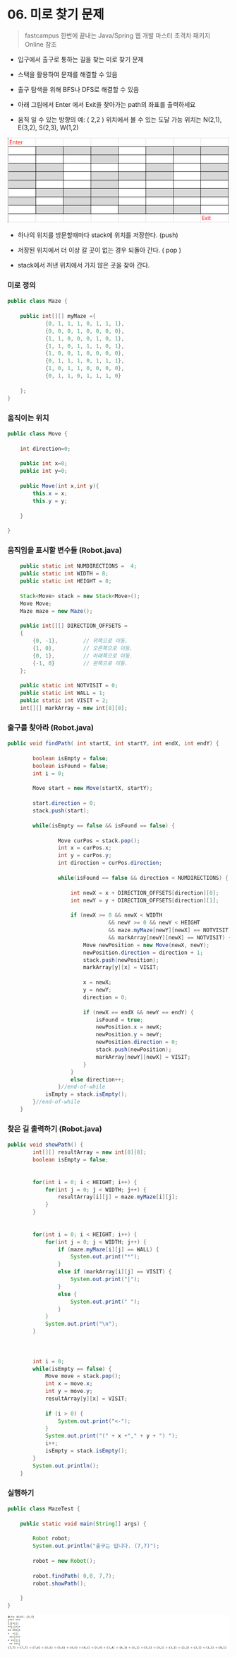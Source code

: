 # 06. 미로 찾기 문제
> fastcampus 한번에 끝내는 Java/Spring 웹 개발 마스터 초격차 패키지 Online 참조

- 입구에서 출구로 통하는 길을 찾는 미로 찾기 문제

- 스택을 활용하여 문제를 해결할 수 있음

- 출구 탐색을 위해 BFS나 DFS로 해결할 수 있음

- 아래 그림에서 Enter 에서 Exit을 찾아가는 path의 좌표를 출력하세요

- 움직 일 수 있는 방향의 예: ( 2,2 ) 위치에서 볼 수 있는 도달 가능 위치는  N(2,1), E(3,2), S(2,3), W(1,2)

![maze.png](./img/maze.png)


- 하나의 위치를 방문할때마다 stack에 위치를 저장한다. (push)

- 저장된 위치에서 더 이상 갈 곳이 없는 경우 되돌아 간다. ( pop )

- stack에서 꺼낸 위치에서 가지 않은 곳을 찾아 간다.

### 미로 정의

```java
public class Maze {

	public int[][] myMaze ={
			{0, 1, 1, 1, 0, 1, 1, 1},
			{0, 0, 0, 1, 0, 0, 0, 0},
			{1, 1, 0, 0, 0, 1, 0, 1},
			{1, 1, 0, 1, 1, 1, 0, 1},
			{1, 0, 0, 1, 0, 0, 0, 0},
			{0, 1, 1, 1, 0, 1, 1, 1},
			{1, 0, 1, 1, 0, 0, 0, 0},
			{0, 1, 1, 0, 1, 1, 1, 0}

	};
}
```

### 움직이는 위치

```java
public class Move {

	int direction=0;
	
	public int x=0;
	public int y=0;
	
	public Move(int x,int y){
		this.x = x;
		this.y = y;
		
	}
	
}
```

### 움직임을 표시할 변수들 (Robot.java)

```java
    public static int NUMDIRECTIONS =  4;
	public static int WIDTH = 8;
	public static int HEIGHT = 8;
	
	Stack<Move> stack = new Stack<Move>();
	Move Move;
	Maze maze = new Maze();
	
	public int[][] DIRECTION_OFFSETS = 
	{
		{0, -1},		// 위쪽으로 이동.
		{1, 0},			// 오른쪽으로 이동.
		{0, 1},			// 아래쪽으로 이동.
		{-1, 0}			// 왼쪽으로 이동.
	};
	
	public static int NOTVISIT = 0;
	public static int WALL = 1;
	public static int VISIT = 2;
	int[][] markArray = new int[8][8];
```

### 출구를 찾아라 (Robot.java)

```java
public void findPath( int startX, int startY, int endX, int endY) {
		
		boolean isEmpty = false; 
		boolean isFound = false;
		int i = 0;

		Move start = new Move(startX, startY);

		start.direction = 0;
		stack.push(start);
		
		while(isEmpty == false && isFound == false) {
			
				Move curPos = stack.pop();
				int x = curPos.x;
				int y = curPos.y;
				int direction = curPos.direction;

				while(isFound == false && direction < NUMDIRECTIONS) {
				
					int newX = x + DIRECTION_OFFSETS[direction][0];
					int newY = y + DIRECTION_OFFSETS[direction][1];

					if (newX >= 0 && newX < WIDTH
								&& newY >= 0 && newY < HEIGHT
								&& maze.myMaze[newY][newX] == NOTVISIT
								&& markArray[newY][newX] == NOTVISIT) {										
						Move newPosition = new Move(newX, newY);
						newPosition.direction = direction + 1;
						stack.push(newPosition);
						markArray[y][x] = VISIT;

						x = newX;
						y = newY;
						direction = 0;

						if (newX == endX && newY == endY) {
							isFound = true;
							newPosition.x = newX;
							newPosition.y = newY;
							newPosition.direction = 0;
							stack.push(newPosition);
							markArray[newY][newX] = VISIT;
						}
					}
					else direction++;
				}//end-of-while
			isEmpty = stack.isEmpty();
		}//end-of-while
	}
```

### 찾은 길 출력하기 (Robot.java)

```java
public void showPath() {
		int[][] resultArray = new int[8][8];
		boolean isEmpty = false;
		
		
		for(int i = 0; i < HEIGHT; i++) {
			for(int j = 0; j < WIDTH; j++) {
				resultArray[i][j] = maze.myMaze[i][j];
			}
		}
		
		
		for(int i = 0; i < HEIGHT; i++) {
			for(int j = 0; j < WIDTH; j++) {
				if (maze.myMaze[i][j] == WALL) {
					System.out.print("*");
				}
				else if (markArray[i][j] == VISIT) {
					System.out.print("|");
				}
				else {
					System.out.print(" ");
				}
			}
			System.out.print("\n");
		}
		
		
		
		int i = 0;
		while(isEmpty == false) {
			Move move = stack.pop();
			int x = move.x;
			int y = move.y;
			resultArray[y][x] = VISIT;

			if (i > 0) {
				System.out.print("<-");
			}
			System.out.print("(" + x +"," + y + ") ");
			i++;
			isEmpty = stack.isEmpty();
		}
		System.out.println();
	}
```

### 실행하기
```java
public class MazeTest {

	public static void main(String[] args) {
		
		Robot robot;
		System.out.println("출구는 입니다. (7,7)");
		
		robot = new Robot();	
				
		robot.findPath( 0,0, 7,7);
		robot.showPath();
		
	}
}
```

![path](./img/path.png)
